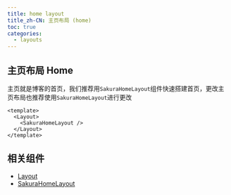 ```yaml
---
title: home layout
title_zh-CN: 主页布局 (home)
toc: true
categories:
  - layouts
---
```


## 主页布局 Home

主页就是博客的首页，我们推荐用`SakuraHomeLayout`组件快速搭建首页，更改主页布局也推荐使用`SakuraHomeLayout`进行更改

```vue
<template>
  <Layout>
    <SakuraHomeLayout />
  </Layout>
</template>
```

## 相关组件

- [Layout](/components/layout)
- [SakuraHomeLayout](/components-layout/SakuraHomeLayout)

